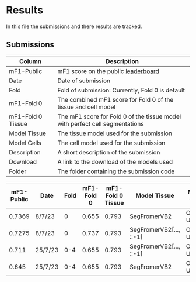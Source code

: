 # Results


In this file the submissions and there results are tracked.



## Submissions

| Column    | Description |
|-----------|-------------|
| mF1-Public| mF1 score on the public [leaderboard](https://ocelot2023.grand-challenge.org/evaluation/challenge/leaderboard/) |
| Date      | Date of submission |
| Fold      | Fold of submission: Currently, Fold 0 is default |
| mF1-Fold 0| The combined mF1 score for Fold 0 of the tissue and cell model |
| mF1-Fold 0 Tissue | The mF1 score for Fold 0 of the tissue model with perfect cell segmentations |
| Model Tissue | The tissue model used for the submission |
| Model Cells | The cell model used for the submission |
| Description | A short description of the submission |
| Download  | A link to the download of the models used |
| Folder    | The folder containing the submission code |


| mF1-Public| Date  | Fold | mF1-Fold 0| mF1-Fold 0 Tissue | Model Tissue | Model Cells    | Description | Download | Folder  |
|-----------|-------|------|-----------|-------------------|--------------|----------------|-------------|----------|---------|
| 	0.7369  | 8/7/23| 0    | 0.655     | 0.793             |SegFromerVB2  | Original U-Net | [Readme](user/seg_unet/README.md)| [URL](https://drive.google.com/drive/folders/11YsNb_VEpVQ66zPrz6Q5JBxJqXoKJDbv?usp=sharing)  | [seg_unet](user/seg_unet/) |
| 	0.7275  | 8/7/23| 0    | 0.737     | 0.793             |SegFromerVB2[..., ::-1]   | Original U-Net | [Readme](user/seg_unet/README.md)| [URL](https://drive.google.com/drive/folders/11YsNb_VEpVQ66zPrz6Q5JBxJqXoKJDbv?usp=sharing)  | [seg_unet](user/seg_unet/) |
| 	0.711   |25/7/23| 0-4  | 0.655     | 0.793             |SegFromerVB2[..., ::-1]  | Original U-Net | | [URL](https://drive.google.com/drive/folders/11YsNb_VEpVQ66zPrz6Q5JBxJqXoKJDbv?usp=sharing)  | [seg_unet](user/seg_unet/) |
| 	0.645   |25/7/23| 0-4  | 0.655     | 0.793             |SegFromerVB2  | Original U-Net | | [URL](https://drive.google.com/drive/folders/11YsNb_VEpVQ66zPrz6Q5JBxJqXoKJDbv?usp=sharing)  | [seg_unet](user/seg_unet/) |
